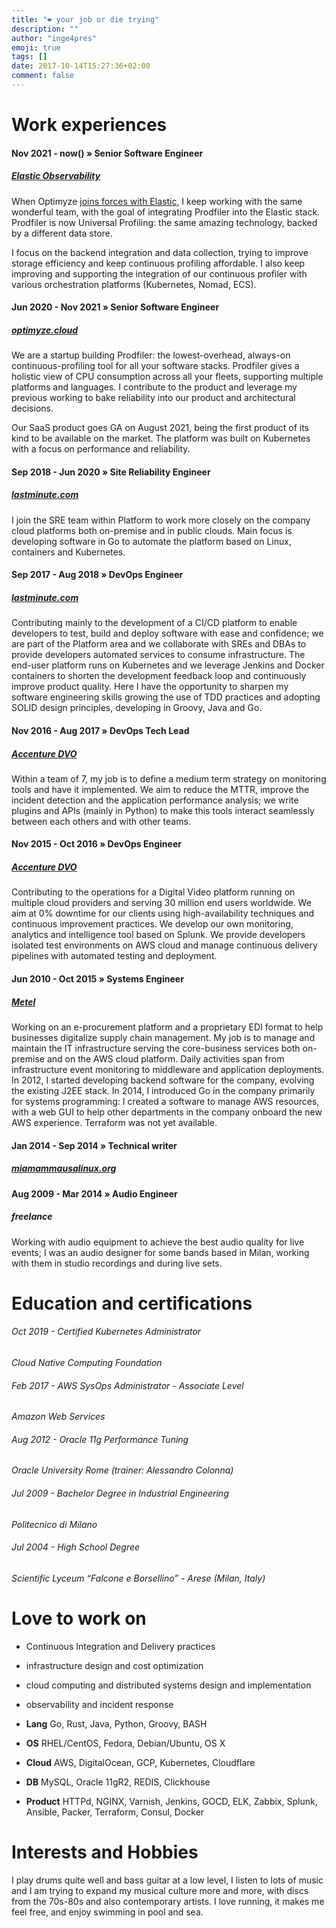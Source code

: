 ```yaml
---
title: "❤️ your job or die trying"
description: ""
author: "inge4pres"
emoji: true
tags: []
date: 2017-10-14T15:27:36+02:00
comment: false
---
```


# Work experiences

#### Nov 2021 - now()  » Senior Software Engineer
##### [Elastic Observability](https://elastic.co/observability)
When Optimyze [joins forces with Elastic](https://www.elastic.co/blog/elastic-and-optimyze-join-forces-to-deliver-always-on-continuous-profiling-of-infrastructure-applications-and-services),
I keep working with the same wonderful team, with the goal of integrating Prodfiler into the Elastic stack.
Prodfiler is now Universal Profiling: the same amazing technology, backed by a different data store.

I focus on the backend integration and data collection, trying to improve storage efficiency and keep continuous profiling
affordable. I also keep improving and supporting the integration of our continuous profiler with various orchestration platforms (Kubernetes, Nomad, ECS).

#### Jun 2020 - Nov 2021  » Senior Software Engineer
##### [optimyze.cloud](https://optimyze.cloud/)
We are a startup building Prodfiler: the lowest-overhead, always-on continuous-profiling tool for all your software stacks.
Prodfiler gives a holistic view of CPU consumption across all your fleets, supporting multiple platforms and languages.
I contribute to the product and leverage my previous working to bake reliability into our product and architectural decisions.

Our SaaS product goes GA on August 2021, being the first product of its kind to be available on the market.
The platform was built on Kubernetes with a focus on performance and reliability.

#### Sep 2018 - Jun 2020  » Site Reliability Engineer 
##### [lastminute.com](https://technology.lastminute.com/ "lastminute.com tech blog") 
I join the SRE team within Platform to work more closely on the company cloud platforms both on-premise and in public clouds.
Main focus is developing software in Go to automate the platform based on Linux, containers and Kubernetes.

#### Sep 2017 - Aug 2018  » DevOps Engineer
##### [lastminute.com](https://technology.lastminute.com/ "lastminute.com tech blog")
Contributing mainly to the development of a CI/CD platform to enable developers to test, build and deploy software with ease and confidence; we are part of the Platform area and we collaborate with SREs and DBAs to provide developers automated services to consume infrastructure. 
The end-user platform runs on Kubernetes and we leverage Jenkins and Docker containers to shorten the development feedback loop and continuously improve product quality.
Here I have the opportunity to sharpen my software engineering skills growing the use of TDD practices and adopting SOLID design principles, developing in Groovy, Java and Go. 

#### Nov 2016 - Aug 2017  » DevOps Tech Lead 
##### [Accenture DVO](http://www.accenture.com/us-en/accenture-digital-video)
Within a team of 7, my job is to define a medium term strategy on monitoring tools and have it implemented. 
We aim to reduce the MTTR, improve the incident detection and the application performance analysis; we write plugins and APIs (mainly in Python) to make this tools interact seamlessly between each others and with other teams.

#### Nov 2015 - Oct 2016  » DevOps Engineer
##### [Accenture DVO](http://www.accenture.com/us-en/accenture-digital-video)
Contributing to the operations for a Digital Video platform running on multiple cloud providers and serving 30 million end users worldwide. 
We aim at 0% downtime for our clients using high-availability techniques and continuous improvement practices. 
We develop our own monitoring, analytics and intelligence tool based on Splunk. 
We provide developers isolated test environments on AWS cloud and manage continuous delivery pipelines with automated testing and deployment.

#### Jun 2010 - Oct 2015  » Systems Engineer
##### [Metel](http://www.metel.it)
Working on an e-procurement platform and a proprietary EDI format to help businesses digitalize supply chain management. 
My job is to manage and maintain the IT infrastructure serving the core-business services both on-premise and on the 
AWS cloud platform. 
Daily activities span from infrastructure event monitoring to middleware and application deployments. 
In 2012, I started developing backend software for the company, evolving the existing J2EE stack.
In 2014, I introduced Go in the company primarily for systems programming: I created a software to manage AWS resources,
with a web GUI to help other departments in the company onboard the new AWS experience.
Terraform was not yet available.


#### Jan 2014 - Sep 2014  » Technical writer
##### [miamammausalinux.org](http://www.miamammausalinux.org)


#### Aug 2009 - Mar 2014  » Audio Engineer
##### freelance
Working with audio equipment to achieve the best audio quality for live events; I was an audio designer for some bands based in Milan, working with them in studio recordings and during live sets.

# Education and certifications

###### Oct 2019 - Certified Kubernetes Administrator
_Cloud Native Computing Foundation_

###### Feb 2017 - AWS SysOps Administrator - Associate Level
_Amazon Web Services_

###### Aug 2012 - Oracle 11g Performance Tuning  
_Oracle University Rome (trainer: Alessandro Colonna)_

###### Jul 2009 - Bachelor Degree in Industrial Engineering
_Politecnico di Milano_

###### Jul 2004 - High School Degree
_Scientific Lyceum “Falcone e Borsellino” - Arese (Milan, Italy)_

# Love to work on
* Continuous Integration and Delivery practices 
* infrastructure design and cost optimization
* cloud computing and distributed systems design and implementation 
* observability and incident response

* __Lang__ Go, Rust, Java, Python, Groovy, BASH

* __OS__ RHEL/CentOS, Fedora, Debian/Ubuntu, OS X

* __Cloud__ AWS, DigitalOcean, GCP, Kubernetes, Cloudflare

* __DB__ MySQL, Oracle 11gR2, REDIS, Clickhouse

* __Product__ HTTPd, NGINX, Varnish, Jenkins, GOCD, ELK, Zabbix, Splunk, Ansible, Packer, Terraform, Consul, Docker

# Interests and Hobbies
I play drums quite well and bass guitar at a low level, I listen to lots of music and I am trying to expand my musical culture more and more, with discs from the 70s-80s and also contemporary artists. I love running, it makes me feel free, and enjoy swimming in pool and sea.
